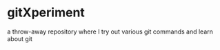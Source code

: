 gitXperiment
============

a throw-away repository where I try out various git commands and learn about git
